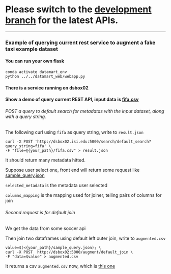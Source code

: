 # Please switch to the [development branch](https://github.com/usc-isi-i2/datamart/tree/development) for the latest APIs.

--------------------

### Example of querying current rest service to augment a fake taxi example dataset

#### You can run your own flask
```commandline
conda activate datamart_env
python ../../datamart_web/webapp.py
```

#### There is a service running on dsbox02
#### Show a demo of query current REST API, input data is [fifa.csv](fifa.csv)

###### POST a query to default search for metadatas with the input dataset, along with a query string.

The following curl using `fifa` as query string, write to `result.json`

```commandline
curl -X POST 'http://dsbox02.isi.edu:5000/search/default_search?query_string=fifa' \
-F "file=@{your_path}/fifa.csv" > result.json
```

It should return many metadata hitted.

Suppose user select one, front end will return some request like [sample_query.json](./sample_query.json)

`selected_metadata` is the metadata user selected

`columns_mapping` is the mapping used for joiner, telling pairs of columns for join


###### Second request is for default join

We get the data from some soccer api

Then join two dataframes using default left outer join, write to `augmented.csv`
```commandline
value=$(<{your_path}/sample_query.json); \
curl -X POST  http://dsbox02:5000/augment/default_join \
-F "data=$value" > augmented.csv
```

It returns a csv `augmented.csv` now, which is [this one](../fifa_example/augmented.csv)
